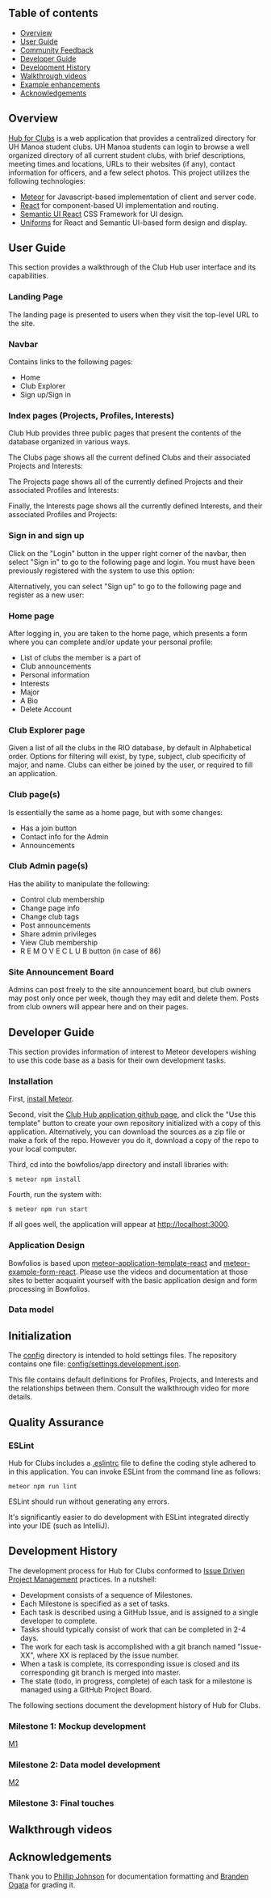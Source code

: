 ## Table of contents

* [Overview](#overview)
* [User Guide](#user-guide)
* [Community Feedback](#community-feedback)
* [Developer Guide](#developer-guide)
* [Development History](#development-history)
* [Walkthrough videos](#walkthrough-videos)
* [Example enhancements](#example-enhancements)
* [Acknowledgements](#acknowledgements)


## Overview 

[Hub for Clubs](https://hub-for-clubs.meteorapp.com/) is a web application that provides a centralized directory for UH Manoa student clubs. UH Manoa students can login to browse a well organized directory of all current student clubs, with brief descriptions, meeting times and locations, URLs to their websites (if any), contact information for officers, and a few select photos. This project utilizes the following technologies:

* [Meteor](https://www.meteor.com/) for Javascript-based implementation of client and server code. 
* [React](https://reactjs.org/) for component-based UI implementation and routing.
* [Semantic UI React](https://react.semantic-ui.com/) CSS Framework for UI design.
* [Uniforms](https://uniforms.tools/) for React and Semantic UI-based form design and display.

## User Guide

This section provides a walkthrough of the Club Hub user interface and its capabilities. 

### Landing Page

The landing page is presented to users when they visit the top-level URL to the site. 

### Navbar

Contains links to the following pages:
* Home
* Club Explorer
* Sign up/Sign in

### Index pages (Projects, Profiles, Interests)

Club Hub provides three public pages that present the contents of the database organized in various ways. 

The Clubs page shows all the current defined Clubs and their associated Projects and Interests:

The Projects page shows all of the currently defined Projects and their associated Profiles and Interests:

Finally, the Interests page shows all the currently defined Interests, and their associated Profiles and Projects:

### Sign in and sign up

Click on the "Login" button in the upper right corner of the navbar, then select "Sign in" to go to the following page and login. You must have been previously registered with the system to use this option:
 
Alternatively, you can select "Sign up" to go to the following page and register as a new user:

### Home page
  
After logging in, you are taken to the home page, which presents a form where you can complete and/or update your personal profile:
* List of clubs the member is a part of
* Club announcements
* Personal information
* Interests
* Major
* A Bio
* Delete Account

### Club Explorer page

Given a list of all the clubs in the RIO database, by default in Alphabetical order. Options for filtering will exist, by type, subject, club specificity of major, and name. Clubs can either be joined by the user, or required to fill an application.

### Club page(s)

Is essentially the same as a home page, but with some changes:
* Has a join button
* Contact info for the Admin
* Announcements

### Club Admin page(s)

Has the ability to manipulate the following:
* Control club membership
* Change page info
* Change club tags
* Post announcements
* Share admin privileges
* View Club membership 
* R E M O V E C L U B button (in case of 86)

### Site Announcement Board

Admins can post freely to the site announcement board, but club owners may post only once per week, though they may edit and delete them. Posts from club owners will appear here and on their pages.

## Developer Guide

This section provides information of interest to Meteor developers wishing to use this code base as a basis for their own development tasks. 

### Installation

First, [install Meteor](https://www.meteor.com/install).

Second, visit the [Club Hub application github page](https://github.com/Ok-Boomer/Ok-Boomer.github.io), and click the "Use this template" button to create your own repository initialized with a copy of this application. Alternatively, you can download the sources as a zip file or make a fork of the repo.  However you do it, download a copy of the repo to your local computer.
  
Third, cd into the bowfolios/app directory and install libraries with:

```
$ meteor npm install
```

Fourth, run the system with:

```
$ meteor npm run start
```

If all goes well, the application will appear at [http://localhost:3000](http://localhost:3000). 

### Application Design

Bowfolios is based upon [meteor-application-template-react](https://ics-software-engineering.github.io/meteor-application-template-react/) and [meteor-example-form-react](https://ics-software-engineering.github.io/meteor-example-form-react/). Please use the videos and documentation at those sites to better acquaint yourself with the basic application design and form processing in Bowfolios.

### Data model

## Initialization

The [config](https://www.youtube.com/watch?v=dQw4w9WgXcQ) directory is intended to hold settings files. The repository contains one file: [config/settings.development.json](https://www.youtube.com/watch?v=dQw4w9WgXcQ).

This file contains default definitions for Profiles, Projects, and Interests and the relationships between them. Consult the walkthrough video for more details. 

## Quality Assurance

### ESLint

Hub for Clubs includes a [.eslintrc](https://github.com/bowfolios/bowfolios/blob/master/app/.eslintrc) file to define the coding style adhered to in this application. You can invoke ESLint from the command line as follows:

```
meteor npm run lint
```

ESLint should run without generating any errors.  

It's significantly easier to do development with ESLint integrated directly into your IDE (such as IntelliJ).

## Development History

The development process for Hub for Clubs conformed to [Issue Driven Project Management](http://courses.ics.hawaii.edu/ics314f19/modules/project-management/) practices. In a nutshell:
 
* Development consists of a sequence of Milestones. 
* Each Milestone is specified as a set of tasks.  
* Each task is described using a GitHub Issue, and is assigned to a single developer to complete. 
* Tasks should typically consist of work that can be completed in 2-4 days.  
* The work for each task is accomplished with a git branch named "issue-XX", where XX is replaced by the issue number. 
* When a task is complete, its corresponding issue is closed and its corresponding git branch is merged into master. 
* The state (todo, in progress, complete) of each task for a milestone is managed using a GitHub Project Board.

The following sections document the development history of Hub for Clubs.

### Milestone 1: Mockup development

[M1](https://github.com/Hub-for-Clubs/Hub-for-Clubs/projects/1) 

### Milestone 2: Data model development 

[M2](https://github.com/Hub-for-Clubs/Hub-for-Clubs/projects/2) 

### Milestone 3: Final touches

## Walkthrough videos

## Acknowledgements

Thank you to [Phillip Johnson](https://github.com/philipmjohnson) for documentation formatting and [Branden Ogata](https://github.com/bsogata) for grading it.

